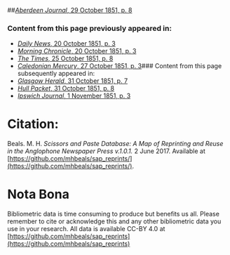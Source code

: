 ##[*Aberdeen Journal*, 29 October 1851, p. 8](https://mhbeals.github.io/sap_html/Aberdeen-Journal/Aberdeen-Journal-29-October-1851-p-8)

### Content from this page previously appeared in:
+ [*Daily News*, 20 October 1851, p. 3](https://mhbeals.github.io/sap_html/Daily-News/Daily-News-20-October-1851-p-3)
+ [*Morning Chronicle*, 20 October 1851, p. 3](https://mhbeals.github.io/sap_html/Morning-Chronicle/Morning-Chronicle-20-October-1851-p-3)
+ [*The Times*, 25 October 1851, p. 8](https://mhbeals.github.io/sap_html/The-Times/The-Times-25-October-1851-p-8)
+ [*Caledonian Mercury*, 27 October 1851, p. 3](https://mhbeals.github.io/sap_html/Caledonian-Mercury/Caledonian-Mercury-27-October-1851-p-3)### Content from this page subsequently appeared in:
+ [*Glasgow Herald*, 31 October 1851, p. 7](https://mhbeals.github.io/sap_html/Glasgow-Herald/Glasgow-Herald-31-October-1851-p-7)
+ [*Hull Packet*, 31 October 1851, p. 8](https://mhbeals.github.io/sap_html/Hull-Packet/Hull-Packet-31-October-1851-p-8)
+ [*Ipswich Journal*, 1 November 1851, p. 3](https://mhbeals.github.io/sap_html/Ipswich-Journal/Ipswich-Journal-1-November-1851-p-3)
                    
# Citation: 

Beals. M. H. *Scissors and Paste Database: A Map of Reprinting and Reuse in the Anglophone Newspaper Press v.1.0.1.* 2 June 2017. Available at [https://github.com/mhbeals/sap_reprints/](https://github.com/mhbeals/sap_reprints/). 
                    
# Nota Bona

Bibliometric data is time consuming to produce but benefits us all. Please remember to cite or acknowledge this and any other bibliometric data you use in your research. All data is available CC-BY 4.0 at [https://github.com/mhbeals/sap_reprints](https://github.com/mhbeals/sap_reprints)